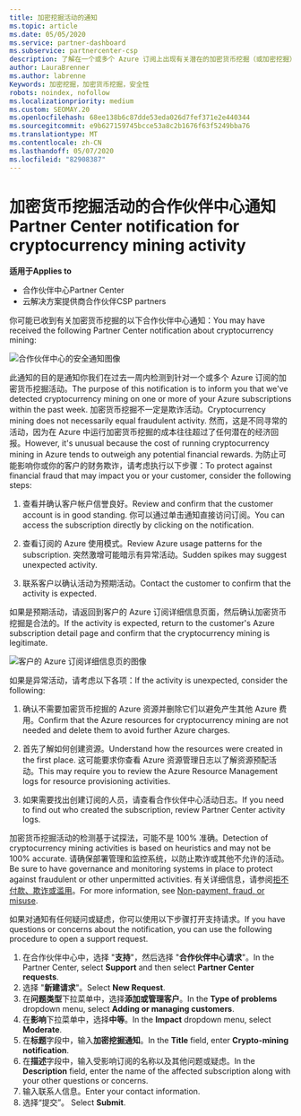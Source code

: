 ```yaml
---
title: 加密挖掘活动的通知
ms.topic: article
ms.date: 05/05/2020
ms.service: partner-dashboard
ms.subservice: partnercenter-csp
description: 了解在一个或多个 Azure 订阅上出现有关潜在的加密货币挖掘（或加密挖掘）的通知时，这意味着什么。
author: LauraBrenner
ms.author: labrenne
Keywords: 加密挖掘，加密货币挖掘，安全性
robots: noindex, nofollow
ms.localizationpriority: medium
ms.custom: SEOMAY.20
ms.openlocfilehash: 68ee138b6c87dde53eda026d7fef371e2e440344
ms.sourcegitcommit: e9b627159745bcce53a8c2b1676f63f5249bba76
ms.translationtype: MT
ms.contentlocale: zh-CN
ms.lasthandoff: 05/07/2020
ms.locfileid: "82908387"
---
```

# <a name="partner-center-notification-for-cryptocurrency-mining-activity"></a><span data-ttu-id="dd402-104">加密货币挖掘活动的合作伙伴中心通知</span><span class="sxs-lookup"><span data-stu-id="dd402-104">Partner Center notification for cryptocurrency mining activity</span></span>

<span data-ttu-id="dd402-105">**适用于**</span><span class="sxs-lookup"><span data-stu-id="dd402-105">**Applies to**</span></span>

-  <span data-ttu-id="dd402-106">合作伙伴中心</span><span class="sxs-lookup"><span data-stu-id="dd402-106">Partner Center</span></span>
-  <span data-ttu-id="dd402-107">云解决方案提供商合作伙伴</span><span class="sxs-lookup"><span data-stu-id="dd402-107">CSP partners</span></span>

<span data-ttu-id="dd402-108">你可能已收到有关加密货币挖掘的以下合作伙伴中心通知：</span><span class="sxs-lookup"><span data-stu-id="dd402-108">You may have received the following Partner Center notification about cryptocurrency mining:</span></span>
 
![合作伙伴中心的安全通知图像](images/crypto1.png)

<span data-ttu-id="dd402-110">此通知的目的是通知你我们在过去一周内检测到针对一个或多个 Azure 订阅的加密货币挖掘活动。</span><span class="sxs-lookup"><span data-stu-id="dd402-110">The purpose of this notification is to inform you that we've detected cryptocurrency mining on one or more of your Azure subscriptions within the past week.</span></span> <span data-ttu-id="dd402-111">加密货币挖掘不一定是欺诈活动。</span><span class="sxs-lookup"><span data-stu-id="dd402-111">Cryptocurrency mining does not necessarily equal fraudulent activity.</span></span> <span data-ttu-id="dd402-112">然而，这是不同寻常的活动，因为在 Azure 中运行加密货币挖掘的成本往往超过了任何潜在的经济回报。</span><span class="sxs-lookup"><span data-stu-id="dd402-112">However, it's unusual because the cost of running cryptocurrency mining in Azure tends to outweigh any potential financial rewards.</span></span> <span data-ttu-id="dd402-113">为防止可能影响你或你的客户的财务欺诈，请考虑执行以下步骤：</span><span class="sxs-lookup"><span data-stu-id="dd402-113">To protect against financial fraud that may impact you or your customer, consider the following steps:</span></span>

1.  <span data-ttu-id="dd402-114">查看并确认客户帐户信誉良好。</span><span class="sxs-lookup"><span data-stu-id="dd402-114">Review and confirm that the customer account is in good standing.</span></span> <span data-ttu-id="dd402-115">你可以通过单击通知直接访问订阅。</span><span class="sxs-lookup"><span data-stu-id="dd402-115">You can access the subscription directly by clicking on the notification.</span></span>

2.  <span data-ttu-id="dd402-116">查看订阅的 Azure 使用模式。</span><span class="sxs-lookup"><span data-stu-id="dd402-116">Review Azure usage patterns for the subscription.</span></span> <span data-ttu-id="dd402-117">突然激增可能暗示有异常活动。</span><span class="sxs-lookup"><span data-stu-id="dd402-117">Sudden spikes may suggest unexpected activity.</span></span>

3.  <span data-ttu-id="dd402-118">联系客户以确认活动为预期活动。</span><span class="sxs-lookup"><span data-stu-id="dd402-118">Contact the customer to confirm that the activity is expected.</span></span>

<span data-ttu-id="dd402-119">如果是预期活动，请返回到客户的 Azure 订阅详细信息页面，然后确认加密货币挖掘是合法的。</span><span class="sxs-lookup"><span data-stu-id="dd402-119">If the activity is expected, return to the customer's Azure subscription detail page and confirm that the cryptocurrency mining is legitimate.</span></span> 


![客户的 Azure 订阅详细信息页的图像](images/crypto2.png)

<span data-ttu-id="dd402-121">如果是异常活动，请考虑以下各项：</span><span class="sxs-lookup"><span data-stu-id="dd402-121">If the activity is unexpected, consider the following:</span></span>

1.  <span data-ttu-id="dd402-122">确认不需要加密货币挖掘的 Azure 资源并删除它们以避免产生其他 Azure 费用。</span><span class="sxs-lookup"><span data-stu-id="dd402-122">Confirm that the Azure resources for cryptocurrency mining are not needed and delete them to avoid further Azure charges.</span></span>

2.  <span data-ttu-id="dd402-123">首先了解如何创建资源。</span><span class="sxs-lookup"><span data-stu-id="dd402-123">Understand how the resources were created in the first place.</span></span> <span data-ttu-id="dd402-124">这可能要求你查看 Azure 资源管理日志以了解资源预配活动。</span><span class="sxs-lookup"><span data-stu-id="dd402-124">This may require you to review the Azure Resource Management logs for resource provisioning activities.</span></span>

3.  <span data-ttu-id="dd402-125">如果需要找出创建订阅的人员，请查看合作伙伴中心活动日志。</span><span class="sxs-lookup"><span data-stu-id="dd402-125">If you need to find out who created the subscription, review Partner Center activity logs.</span></span>

<span data-ttu-id="dd402-126">加密货币挖掘活动的检测基于试探法，可能不是 100% 准确。</span><span class="sxs-lookup"><span data-stu-id="dd402-126">Detection of cryptocurrency mining activities is based on heuristics and may not be 100% accurate.</span></span> <span data-ttu-id="dd402-127">请确保部署管理和监控系统，以防止欺诈或其他不允许的活动。</span><span class="sxs-lookup"><span data-stu-id="dd402-127">Be sure to have governance and monitoring systems in place to protect against fraudulent or other unpermitted activities.</span></span> <span data-ttu-id="dd402-128">有关详细信息，请参阅[拒不付款、欺诈或滥用](https://docs.microsoft.com/partner-center/non-payment--fraud--or-misuse)。</span><span class="sxs-lookup"><span data-stu-id="dd402-128">For more information, see [Non-payment, fraud, or misuse](https://docs.microsoft.com/partner-center/non-payment--fraud--or-misuse).</span></span>

<span data-ttu-id="dd402-129">如果对通知有任何疑问或疑虑，你可以使用以下步骤打开支持请求。</span><span class="sxs-lookup"><span data-stu-id="dd402-129">If you have questions or concerns about the notification, you can use the following procedure to open a support request.</span></span>

1.  <span data-ttu-id="dd402-130">在合作伙伴中心中，选择 "**支持**"，然后选择 "**合作伙伴中心请求**"。</span><span class="sxs-lookup"><span data-stu-id="dd402-130">In the Partner Center, select **Support** and then select **Partner Center requests**.</span></span>
3.  <span data-ttu-id="dd402-131">选择 "**新建请求**"。</span><span class="sxs-lookup"><span data-stu-id="dd402-131">Select **New Request**.</span></span> 
4.  <span data-ttu-id="dd402-132">在**问题类型**下拉菜单中，选择**添加或管理客户**。</span><span class="sxs-lookup"><span data-stu-id="dd402-132">In the **Type of problems** dropdown menu, select **Adding or managing customers**.</span></span>
5.  <span data-ttu-id="dd402-133">在**影响**下拉菜单中，选择**中等**。</span><span class="sxs-lookup"><span data-stu-id="dd402-133">In the **Impact** dropdown menu, select **Moderate**.</span></span>
6.  <span data-ttu-id="dd402-134">在**标题**字段中，输入**加密挖掘通知**。</span><span class="sxs-lookup"><span data-stu-id="dd402-134">In the **Title** field, enter **Crypto-mining notification**.</span></span>
7.  <span data-ttu-id="dd402-135">在**描述**字段中，输入受影响订阅的名称以及其他问题或疑虑。</span><span class="sxs-lookup"><span data-stu-id="dd402-135">In the **Description** field, enter the name of the affected subscription along with your other questions or concerns.</span></span> 
8.  <span data-ttu-id="dd402-136">输入联系人信息。</span><span class="sxs-lookup"><span data-stu-id="dd402-136">Enter your contact information.</span></span>
9.  <span data-ttu-id="dd402-137">选择“提交”。 </span><span class="sxs-lookup"><span data-stu-id="dd402-137">Select **Submit**.</span></span>



